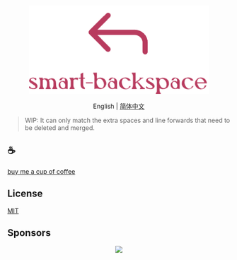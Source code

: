 <p align="center">
<img height="200" src="./assets/kv.png" alt="smart-backspace">
</p>
<p align="center"> English | <a href="./README_zh.md">简体中文</a></p>

>WIP: It can only match the extra spaces and line forwards that need to be deleted and merged.

## :coffee:

[buy me a cup of coffee](https://github.com/Simon-He95/sponsor)

## License

[MIT](./license)

## Sponsors

<p align="center">
  <a href="https://cdn.jsdelivr.net/gh/Simon-He95/sponsor/sponsors.svg">
    <img src="https://cdn.jsdelivr.net/gh/Simon-He95/sponsor/sponsors.png"/>
  </a>
</p>
